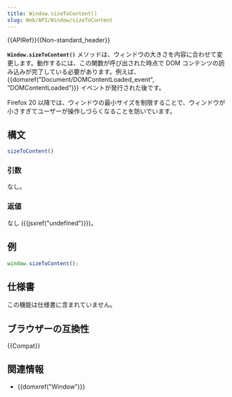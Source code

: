 ```yaml
---
title: Window.sizeToContent()
slug: Web/API/Window/sizeToContent
---
```


{{APIRef}}{{Non-standard_header}}

**`Window.sizeToContent()`** メソッドは、ウィンドウの大きさを内容に合わせて変更します。動作するには、この関数が呼び出された時点で DOM コンテンツの読み込みが完了している必要があります。例えば、{{domxref("Document/DOMContentLoaded_event", "DOMContentLoaded")}} イベントが発行された後です。

Firefox 20 以降では、ウィンドウの最小サイズを制限することで、ウィンドウが小さすぎてユーザーが操作しづらくなることを防いでいます。

## 構文

```js
sizeToContent()
```

### 引数

なし。

### 返値

なし ({{jsxref("undefined")}})。

## 例

```js
window.sizeToContent();
```

## 仕様書

この機能は仕様書に含まれていません。

## ブラウザーの互換性

{{Compat}}

## 関連情報

- {{domxref("Window")}}
